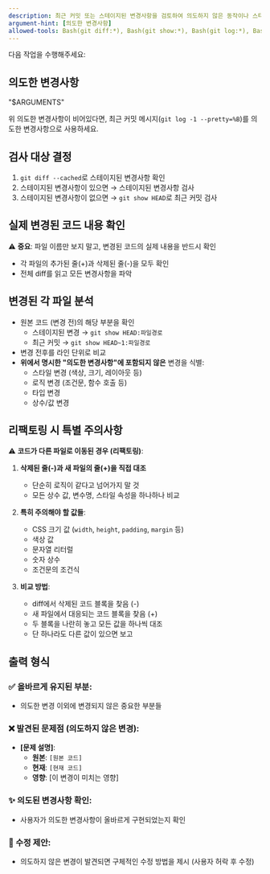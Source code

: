 ```yaml
---
description: 최근 커밋 또는 스테이지된 변경사항을 검토하여 의도하지 않은 동작이나 스타일 변경이 있는지 확인
argument-hint: [의도한 변경사항]
allowed-tools: Bash(git diff:*), Bash(git show:*), Bash(git log:*), Bash(git status:*), Read
---
```


다음 작업을 수행해주세요:

## 의도한 변경사항

"$ARGUMENTS"

위 의도한 변경사항이 비어있다면, 최근 커밋 메시지(`git log -1 --pretty=%B`)를 의도한 변경사항으로 사용하세요.

## 검사 대상 결정

1. `git diff --cached`로 스테이지된 변경사항 확인
2. 스테이지된 변경사항이 있으면 → 스테이지된 변경사항 검사
3. 스테이지된 변경사항이 없으면 → `git show HEAD`로 최근 커밋 검사

## 실제 변경된 코드 내용 확인

⚠️ **중요**: 파일 이름만 보지 말고, 변경된 코드의 실제 내용을 반드시 확인

- 각 파일의 추가된 줄(+)과 삭제된 줄(-)을 모두 확인
- 전체 diff를 읽고 모든 변경사항을 파악

## 변경된 각 파일 분석

- 원본 코드 (변경 전)의 해당 부분을 확인
  - 스테이지된 변경 → `git show HEAD:파일경로`
  - 최근 커밋 → `git show HEAD~1:파일경로`
- 변경 전후를 라인 단위로 비교
- **위에서 명시한 "의도한 변경사항"에 포함되지 않은** 변경을 식별:
  - 스타일 변경 (색상, 크기, 레이아웃 등)
  - 로직 변경 (조건문, 함수 호출 등)
  - 타입 변경
  - 상수/값 변경

## 리팩토링 시 특별 주의사항

⚠️ **코드가 다른 파일로 이동된 경우 (리팩토링)**:

1. **삭제된 줄(-)과 새 파일의 줄(+)을 직접 대조**
   - 단순히 로직이 같다고 넘어가지 말 것
   - 모든 상수 값, 변수명, 스타일 속성을 하나하나 비교

2. **특히 주의해야 할 값들**:
   - CSS 크기 값 (`width`, `height`, `padding`, `margin` 등)
   - 색상 값
   - 문자열 리터럴
   - 숫자 상수
   - 조건문의 조건식

3. **비교 방법**:
   - diff에서 삭제된 코드 블록을 찾음 (-)
   - 새 파일에서 대응되는 코드 블록을 찾음 (+)
   - 두 블록을 나란히 놓고 모든 값을 하나씩 대조
   - 단 하나라도 다른 값이 있으면 보고

## 출력 형식

### ✅ 올바르게 유지된 부분:

- 의도한 변경 이외에 변경되지 않은 중요한 부분들

### ❌ 발견된 문제점 (의도하지 않은 변경):

- **[문제 설명]**:
  - **원본**: `[원본 코드]`
  - **현재**: `[현재 코드]`
  - **영향**: [이 변경이 미치는 영향]

### ✨ 의도된 변경사항 확인:

- 사용자가 의도한 변경사항이 올바르게 구현되었는지 확인

### 🔧 수정 제안:

- 의도하지 않은 변경이 발견되면 구체적인 수정 방법을 제시 (사용자 허락 후 수정)
